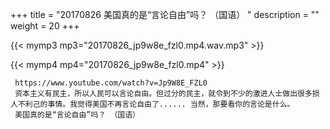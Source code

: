 +++
title = "20170826  美国真的是“言论自由”吗？ （国语） "
description = ""
weight = 20
+++

{{< mymp3 mp3="20170826_jp9w8e_fzl0.mp4.wav.mp3" >}}

{{< mymp4 mp4="20170826_jp9w8e_fzl0.mp4" >}}

     https://www.youtube.com/watch?v=Jp9W8E_FZL0 
     资本主义有民主，所以人民可以言论自由。但过分的民主，就令到不少的激进人士做出很多损人不利己的事情。我觉得美国不再言论自由了...... 当然，那要看你的言论是什么。 
     美国真的是“言论自由”吗？ （国语） 
